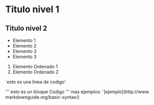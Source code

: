 Titulo nivel 1
==================
## Titulo nivel 2


* Elemento 1
* Elemento 2
* Elemento 3
* Elemento 3

1. Elemento Ordenado 1
2. Elemento Ordenado 2

´esto es una linea de codigo'

'''
esto es
un bloque
Codigo
'''
mas ejemplos:¨[ejemplo](http://www. markdownguide.org/basic-syntax/)
